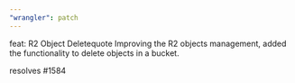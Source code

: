 ```yaml
---
"wrangler": patch
---
```


feat: R2 Object Deletequote
Improving the R2 objects management, added the functionality to delete objects in a bucket.

resolves #1584
